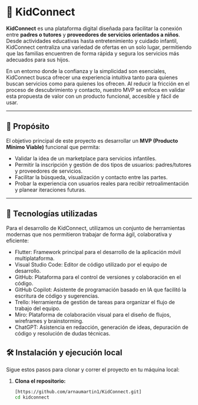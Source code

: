 # 👶 KidConnect

**KidConnect** es una plataforma digital diseñada para facilitar la conexión entre **padres o tutores** y **proveedores de servicios orientados a niños**. Desde actividades educativas hasta entretenimiento y cuidado infantil, KidConnect centraliza una variedad de ofertas en un solo lugar, permitiendo que las familias encuentren de forma rápida y segura los servicios más adecuados para sus hijos.

En un entorno donde la confianza y la simplicidad son esenciales, KidConnect busca ofrecer una experiencia intuitiva tanto para quienes buscan servicios como para quienes los ofrecen. Al reducir la fricción en el proceso de descubrimiento y contacto, nuestro MVP se enfoca en validar esta propuesta de valor con un producto funcional, accesible y fácil de usar.

---

## 🎯 Propósito

El objetivo principal de este proyecto es desarrollar un **MVP (Producto Mínimo Viable)** funcional que permita:

- Validar la idea de un marketplace para servicios infantiles.
- Permitir la inscripción y gestión de dos tipos de usuarios: padres/tutores y proveedores de servicios.
- Facilitar la búsqueda, visualización y contacto entre las partes.
- Probar la experiencia con usuarios reales para recibir retroalimentación y planear iteraciones futuras.

---

## 🧰 Tecnologías utilizadas
Para el desarrollo de KidConnect, utilizamos un conjunto de herramientas modernas que nos permitieron trabajar de forma ágil, colaborativa y eficiente:

- Flutter: Framework principal para el desarrollo de la aplicación móvil multiplataforma.
- Visual Studio Code: Editor de código utilizado por el equipo de desarrollo.
- GitHub: Plataforma para el control de versiones y colaboración en el código.
- GitHub Copilot: Asistente de programación basado en IA que facilitó la escritura de código y sugerencias.
- Trello: Herramienta de gestión de tareas para organizar el flujo de trabajo del equipo.
- Miro: Plataforma de colaboración visual para el diseño de flujos, wireframes y brainstorming.
- ChatGPT: Asistencia en redacción, generación de ideas, depuración de código y resolución de dudas técnicas.

## 🛠 Instalación y ejecución local

Sigue estos pasos para clonar y correr el proyecto en tu máquina local:

1. **Clona el repositorio:**
   ```bash
   [https://github.com/arnaumartin1/KidConnect.git]
   cd kidconnect
